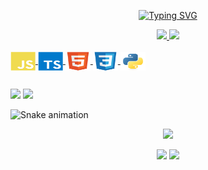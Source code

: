 <p align="center"><a href="https://git.io/typing-svg"><img src="https://readme-typing-svg.demolab.com?font=Fira+Code&weight=700&size=28&duration=5010&pause=1000&color=F7723C&multiline=true&width=435&lines=Hi+guys.+I'm+Oberd%C3%A3" alt="Typing SVG" /></a></p>

<div align="center">
  <a href="https://github.com/DankaFreitas">
  <img height="180em" src="https://github-readme-stats.vercel.app/api?username=DankaFreitas&show_icons=true&theme=swift&include_all_commits=true&count_private=true"/>
  <img height="180em" src="https://github-readme-stats.vercel.app/api/top-langs/?username=DankaFreitas&layout=compact&langs_count=7&theme=swift"/>
</div>
<div style="display: inline_block"><br>
  <img align="center" alt="Oberdã-Js" height="30" width="40" src="https://raw.githubusercontent.com/devicons/devicon/master/icons/javascript/javascript-plain.svg">
  <img align="center" alt="Oberdã-Ts" height="30" width="40" src="https://raw.githubusercontent.com/devicons/devicon/master/icons/typescript/typescript-plain.svg">
  <img align="center" alt="Oberdã-HTML" height="30" width="40" src="https://raw.githubusercontent.com/devicons/devicon/master/icons/html5/html5-original.svg">
  <img align="center" alt="Oberdã-CSS" height="30" width="40" src="https://raw.githubusercontent.com/devicons/devicon/master/icons/css3/css3-original.svg">
  <img align="center" alt="Oberdã-Python" height="30" width="40" src="https://raw.githubusercontent.com/devicons/devicon/master/icons/python/python-original.svg">
 
 </div>
  
  ##
  
<div>
   <a href = "mailto:freitas.thebest@gmail.com"><img src="https://img.shields.io/badge/-Gmail-%23333?style=for-the-badge&logo=gmail&logoColor=white" target="_blank"></a>
  <a href="https://www.linkedin.com/in/carlos-oberd%C3%A3-freitas/" target="_blank"><img src="https://img.shields.io/badge/-LinkedIn-%230077B5?style=for-the-badge&logo=linkedin&logoColor=white" target="_blank"></a> 
  
  ![Snake animation](https://github.com/DankaFreitas/DankaFreitas/blob/output/github-contribution-grid-snake.svg)
 
</div>

  
  <div align="center">
<img src="https://user-images.githubusercontent.com/112282369/204058066-c9a3d18c-f3d1-4c64-ac05-1d57948dce9d.jpeg" width="400px" />
  </div>
 
  <div align="center">
  
   ![](http://github-profile-summary-cards.vercel.app/api/cards/repos-per-language?username=DankaFreitas&theme=default)
   ![](http://github-profile-summary-cards.vercel.app/api/cards/most-commit-language?username=DankaFreitas&theme=default)
 
  </div>  
